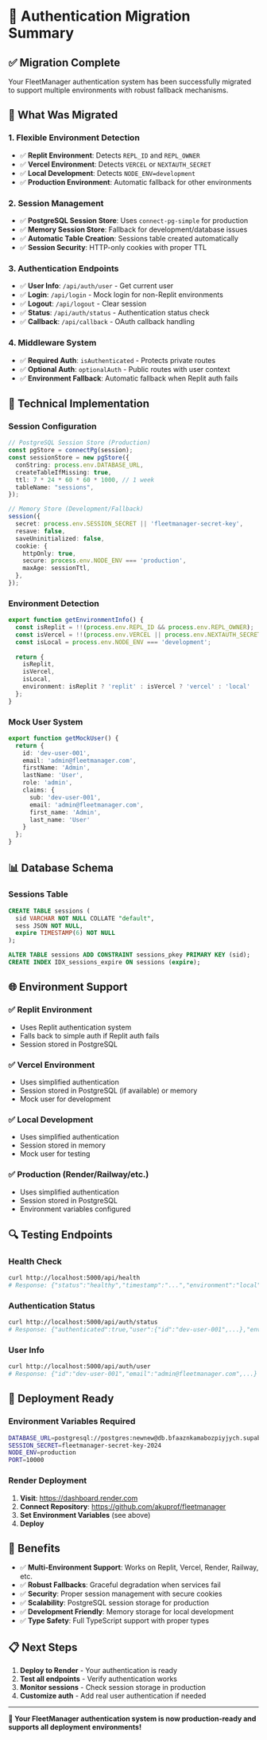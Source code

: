 # 🔐 Authentication Migration Summary

## ✅ Migration Complete

Your FleetManager authentication system has been successfully migrated to support multiple environments with robust fallback mechanisms.

## 🚀 What Was Migrated

### 1. **Flexible Environment Detection**
- ✅ **Replit Environment**: Detects `REPL_ID` and `REPL_OWNER`
- ✅ **Vercel Environment**: Detects `VERCEL` or `NEXTAUTH_SECRET`
- ✅ **Local Development**: Detects `NODE_ENV=development`
- ✅ **Production Environment**: Automatic fallback for other environments

### 2. **Session Management**
- ✅ **PostgreSQL Session Store**: Uses `connect-pg-simple` for production
- ✅ **Memory Session Store**: Fallback for development/database issues
- ✅ **Automatic Table Creation**: Sessions table created automatically
- ✅ **Session Security**: HTTP-only cookies with proper TTL

### 3. **Authentication Endpoints**
- ✅ **User Info**: `/api/auth/user` - Get current user
- ✅ **Login**: `/api/login` - Mock login for non-Replit environments
- ✅ **Logout**: `/api/logout` - Clear session
- ✅ **Status**: `/api/auth/status` - Authentication status check
- ✅ **Callback**: `/api/callback` - OAuth callback handling

### 4. **Middleware System**
- ✅ **Required Auth**: `isAuthenticated` - Protects private routes
- ✅ **Optional Auth**: `optionalAuth` - Public routes with user context
- ✅ **Environment Fallback**: Automatic fallback when Replit auth fails

## 🔧 Technical Implementation

### Session Configuration
```typescript
// PostgreSQL Session Store (Production)
const pgStore = connectPg(session);
const sessionStore = new pgStore({
  conString: process.env.DATABASE_URL,
  createTableIfMissing: true,
  ttl: 7 * 24 * 60 * 60 * 1000, // 1 week
  tableName: "sessions",
});

// Memory Store (Development/Fallback)
session({
  secret: process.env.SESSION_SECRET || 'fleetmanager-secret-key',
  resave: false,
  saveUninitialized: false,
  cookie: {
    httpOnly: true,
    secure: process.env.NODE_ENV === 'production',
    maxAge: sessionTtl,
  },
});
```

### Environment Detection
```typescript
export function getEnvironmentInfo() {
  const isReplit = !!(process.env.REPL_ID && process.env.REPL_OWNER);
  const isVercel = !!(process.env.VERCEL || process.env.NEXTAUTH_SECRET);
  const isLocal = process.env.NODE_ENV === 'development';
  
  return {
    isReplit,
    isVercel,
    isLocal,
    environment: isReplit ? 'replit' : isVercel ? 'vercel' : 'local'
  };
}
```

### Mock User System
```typescript
export function getMockUser() {
  return {
    id: 'dev-user-001',
    email: 'admin@fleetmanager.com',
    firstName: 'Admin',
    lastName: 'User',
    role: 'admin',
    claims: {
      sub: 'dev-user-001',
      email: 'admin@fleetmanager.com',
      first_name: 'Admin',
      last_name: 'User'
    }
  };
}
```

## 📊 Database Schema

### Sessions Table
```sql
CREATE TABLE sessions (
  sid VARCHAR NOT NULL COLLATE "default",
  sess JSON NOT NULL,
  expire TIMESTAMP(6) NOT NULL
);

ALTER TABLE sessions ADD CONSTRAINT sessions_pkey PRIMARY KEY (sid);
CREATE INDEX IDX_sessions_expire ON sessions (expire);
```

## 🌐 Environment Support

### ✅ **Replit Environment**
- Uses Replit authentication system
- Falls back to simple auth if Replit auth fails
- Session stored in PostgreSQL

### ✅ **Vercel Environment**
- Uses simplified authentication
- Session stored in PostgreSQL (if available) or memory
- Mock user for development

### ✅ **Local Development**
- Uses simplified authentication
- Session stored in memory
- Mock user for testing

### ✅ **Production (Render/Railway/etc.)**
- Uses simplified authentication
- Session stored in PostgreSQL
- Environment variables configured

## 🔍 Testing Endpoints

### Health Check
```bash
curl http://localhost:5000/api/health
# Response: {"status":"healthy","timestamp":"...","environment":"local","database":"connected"}
```

### Authentication Status
```bash
curl http://localhost:5000/api/auth/status
# Response: {"authenticated":true,"user":{"id":"dev-user-001",...},"environment":"local"}
```

### User Info
```bash
curl http://localhost:5000/api/auth/user
# Response: {"id":"dev-user-001","email":"admin@fleetmanager.com",...}
```

## 🚀 Deployment Ready

### Environment Variables Required
```bash
DATABASE_URL=postgresql://postgres:newnew@db.bfaaznkamabozpiyjych.supabase.co:5432/postgres
SESSION_SECRET=fleetmanager-secret-key-2024
NODE_ENV=production
PORT=10000
```

### Render Deployment
1. **Visit**: https://dashboard.render.com
2. **Connect Repository**: https://github.com/akuprof/fleetmanager
3. **Set Environment Variables** (see above)
4. **Deploy**

## 🎉 Benefits

- ✅ **Multi-Environment Support**: Works on Replit, Vercel, Render, Railway, etc.
- ✅ **Robust Fallbacks**: Graceful degradation when services fail
- ✅ **Security**: Proper session management with secure cookies
- ✅ **Scalability**: PostgreSQL session storage for production
- ✅ **Development Friendly**: Memory storage for local development
- ✅ **Type Safety**: Full TypeScript support with proper types

## 📋 Next Steps

1. **Deploy to Render** - Your authentication is ready
2. **Test all endpoints** - Verify authentication works
3. **Monitor sessions** - Check session storage in production
4. **Customize auth** - Add real user authentication if needed

---

**🎉 Your FleetManager authentication system is now production-ready and supports all deployment environments!**
